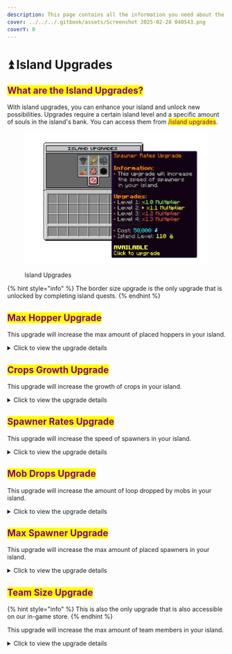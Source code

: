 ```yaml
---
description: This page contains all the information you need about the island upgrades.
cover: ../../../.gitbook/assets/Screenshot 2025-02-28 040543.png
coverY: 0
---
```


# ⏫ Island Upgrades

## <mark style="color:purple;">What are the Island Upgrades?</mark>

With island upgrades, you can enhance your island and unlock new possibilities. Upgrades require a certain island level and a specific amount of souls in the island's bank. You can access them from <mark style="color:purple;">/island upgrades</mark>.

<figure><img src="../../../.gitbook/assets/Screenshot 2025-02-28 040441.png" alt="" width="563"><figcaption><p>Island Upgrades</p></figcaption></figure>

{% hint style="info" %}
The border size upgrade is the only upgrade that is unlocked by completing island quests.
{% endhint %}

## <mark style="color:purple;">Max Hopper Upgrade</mark>

This upgrade will increase the max amount of placed hoppers in your island.

<details>

<summary>Click to view the upgrade details</summary>

<table data-full-width="false"><thead><tr><th width="110">Levels</th><th>Upgrade</th><th>Island Level</th><th>Souls Cost </th></tr></thead><tbody><tr><td>Level 1</td><td>20 Hoppers</td><td>-</td><td>-</td></tr><tr><td>Level 2</td><td>35 Hoppers</td><td>10</td><td>2,500</td></tr><tr><td>Level 3</td><td>50 Hoppers</td><td>20</td><td>5,000</td></tr><tr><td>Level 4</td><td>75 Hoppers</td><td>30</td><td>7,500</td></tr><tr><td>Level 5</td><td>100 Hoppers</td><td>40</td><td>10,000</td></tr><tr><td>Level 6</td><td>125 Hoppers</td><td>50</td><td>12,500</td></tr><tr><td>Level 7</td><td>150 Hoppers</td><td>60</td><td>15,000</td></tr><tr><td>Level 8</td><td>200 Hoppers</td><td>70</td><td>17,500</td></tr><tr><td>Level 9</td><td>250 Hoppers</td><td>80</td><td>20,000</td></tr><tr><td>Level 10</td><td>300 Hoppers</td><td>90</td><td>22,500</td></tr></tbody></table>

</details>

## <mark style="color:purple;">Crops Growth Upgrade</mark>

This upgrade will increase the growth of crops in your island.

<details>

<summary>Click to view the upgrade details</summary>

<table data-full-width="false"><thead><tr><th width="102">Levels</th><th>Upgrade</th><th>Island Level</th><th>Souls Cost</th></tr></thead><tbody><tr><td>Level 1</td><td>x1.0 Multiplier</td><td>-</td><td>-</td></tr><tr><td>Level 2</td><td>x1.1 Multiplier</td><td>15</td><td>3,500</td></tr><tr><td>Level 3</td><td>x1.2 Multiplier</td><td>30</td><td>7000</td></tr><tr><td>Level 4</td><td>x1.3 Multiplier</td><td>45</td><td>10,500</td></tr><tr><td>Level 5</td><td>x1.4 Multiplier</td><td>60</td><td>14,000</td></tr><tr><td>Level 6</td><td>x1.5 Multiplier</td><td>75</td><td>17,500</td></tr></tbody></table>

</details>

## <mark style="color:purple;">Spawner Rates Upgrade</mark>

This upgrade will increase the speed of spawners in your island.

<details>

<summary>Click to view the upgrade details</summary>

<table data-full-width="false"><thead><tr><th width="102">Levels</th><th>Upgrade</th><th>Island Level</th><th>Souls Cost</th></tr></thead><tbody><tr><td>Level 1</td><td>x1.0 Multiplier</td><td>-</td><td>-</td></tr><tr><td>Level 2</td><td>x1.1 Multiplier</td><td>55</td><td>25,000</td></tr><tr><td>Level 3</td><td>x1.2 Multiplier</td><td>110</td><td>50,000</td></tr><tr><td>Level 4</td><td>x1.3 Multiplier</td><td>165</td><td>75,000</td></tr></tbody></table>

</details>

## <mark style="color:purple;">Mob Drops Upgrade</mark>

This upgrade will increase the amount of loop dropped by mobs in your island.

<details>

<summary>Click to view the upgrade details</summary>

<table data-full-width="false"><thead><tr><th width="102">Levels</th><th>Upgrade</th><th>Island Level</th><th>Souls Cost</th></tr></thead><tbody><tr><td>Level 1</td><td>x1.0 Multiplier</td><td>-</td><td>-</td></tr><tr><td>Level 2</td><td>x1.1 Multiplier</td><td>20</td><td>20,000</td></tr><tr><td>Level 3</td><td>x1.2 Multiplier</td><td>40</td><td>40,000</td></tr><tr><td>Level 4</td><td>x1.3 Multiplier</td><td>60</td><td>60,000</td></tr><tr><td>Level 5</td><td>x1.4 Multiplier</td><td>80</td><td>80,000</td></tr><tr><td>Level 6</td><td>x1.5 Multiplier</td><td>100</td><td>100,000</td></tr></tbody></table>

</details>

## <mark style="color:purple;">Max Spawner Upgrade</mark>

This upgrade will increase the max amount of placed spawners in your island.

<details>

<summary>Click to view the upgrade details</summary>

<table data-full-width="false"><thead><tr><th width="110">Levels</th><th>Upgrade</th><th>Island Level</th><th>Souls Cost </th></tr></thead><tbody><tr><td>Level 1</td><td>10 Spawners</td><td>-</td><td>-</td></tr><tr><td>Level 2</td><td>20 Spawners</td><td>7</td><td>3,000</td></tr><tr><td>Level 3</td><td>30 Spawners</td><td>14</td><td>6,000</td></tr><tr><td>Level 4</td><td>40 Spawners</td><td>21</td><td>9,000</td></tr><tr><td>Level 5</td><td>50 Spawners</td><td>28</td><td>12,000</td></tr><tr><td>Level 6</td><td>60 Spawners</td><td>35</td><td>15,000</td></tr><tr><td>Level 7</td><td>70 Spawners</td><td>42</td><td>18,000</td></tr><tr><td>Level 8</td><td>80 Spawners</td><td>49</td><td>21,000</td></tr><tr><td>Level 9</td><td>90 Spawners</td><td>56</td><td>24,000</td></tr><tr><td>Level 10</td><td>100 Spawners</td><td>63</td><td>27,000</td></tr></tbody></table>

</details>

## <mark style="color:purple;">Team Size Upgrade</mark>

{% hint style="info" %}
This is also the only upgrade that is also accessible on our in-game store.
{% endhint %}

This upgrade will increase the max amount of team members in your island.&#x20;

<details>

<summary>Click to view the upgrade details</summary>

<table data-full-width="false"><thead><tr><th width="102">Levels</th><th>Upgrade</th><th>Island Level</th><th>Souls Cost</th></tr></thead><tbody><tr><td>Level 1</td><td>4 Members</td><td>-</td><td>-</td></tr><tr><td>Level 2</td><td>5 Members</td><td>20</td><td>15,000</td></tr><tr><td>Level 3</td><td>6 Members</td><td>40</td><td>30,000</td></tr><tr><td>Level 4</td><td>7 Members</td><td>60</td><td>45,500</td></tr><tr><td>Level 5</td><td>8 Members</td><td>80</td><td>60,000</td></tr></tbody></table>

</details>
